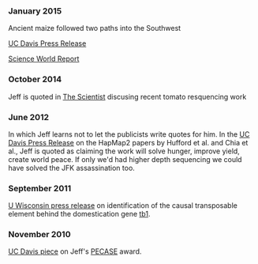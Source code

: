 ### January 2015

Ancient maize followed two paths into the Southwest

[UC Davis Press Release](http://news.ucdavis.edu/search/news_detail.lasso?id=11124) 

[Science World Report](http://www.scienceworldreport.com/articles/21122/20150112/origins-maize-dna-tests-reveal-two-paths.htm)

### October 2014

Jeff is quoted in [The Scientist](http://www.the-scientist.com/?articles.view/articleNo/41194/title/360-Degree-View-of-the-Tomato/) discusing recent tomato resquencing work 

### June 2012

In which Jeff learns not to let the publicists write quotes for him. In the [UC Davis Press Release](http://news.ucdavis.edu/search/news_detail.lasso?id=10267) on the HapMap2 papers by Hufford et al. and Chia et al., Jeff is quoted as claiming the work will solve hunger, improve yield, create world peace. If only we'd had higher depth sequencing we could have solved the JFK assassination too.

### September 2011

[U Wisconsin press release](http://www.news.wisc.edu/19804) on identification of the causal transposable element behind the domestication gene [tb1](http://www.ncbi.nlm.nih.gov/pubmed/21946354).

### November 2010

[UC Davis piece](http://news.ucdavis.edu/search/news_detail.lasso?id=9679) on Jeff's [PECASE](https://www.whitehouse.gov/administration/eop/ostp/pressroom/11052010) award.